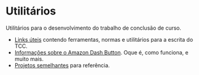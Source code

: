 # Utilitários

Utilitários para o desenvolvimento do trabalho de conclusão de curso.

* [Links úteis](links.md) contendo ferramentas, normas e utilitários para a escrita do TCC.
* [Informações sobre o Amazon Dash Button](amazon_dash.md). Oque é, como funciona, e muito mais.
* [Projetos semelhantes](similar_projects.md) para referência.
